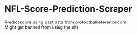 # NFL-Score-Prediction-Scraper
Predict score using past data from profootballreference.com  
Might get banned from using the site
